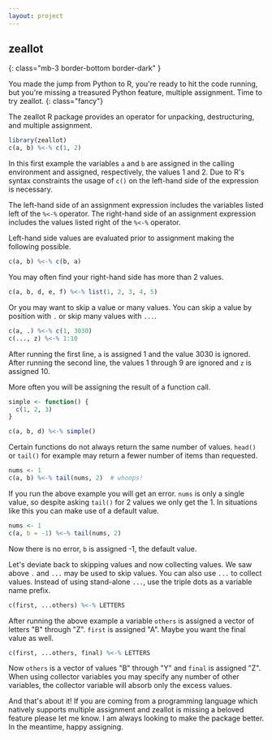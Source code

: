 ```yaml
---
layout: project
---
```

## zeallot
{: class="mb-3 border-bottom border-dark" }

You made the jump from Python to R, you're ready to hit the code running, but
you're missing a treasured Python feature, multiple assignment. Time to try
zeallot.
{: class="fancy"}

The zeallot R package provides an operator for unpacking, destructuring, and
multiple assignment.

```R
library(zeallot)
c(a, b) %<-% c(1, 2)
```

In this first example the variables `a` and `b` are assigned in the calling
environment and assigned, respectively, the values 1 and 2. Due to R's syntax
constraints the usage of `c()` on the left-hand side of the expression is
necessary.

The left-hand side of an assignment expression includes the variables listed
left of the `%<-%` operator. The right-hand side of an assignment expression
includes the values listed right of the `%<-%` operator.

Left-hand side values are evaluated prior to assignment making the following
possible.

```R
c(a, b) %<-% c(b, a)
```

You may often find your right-hand side has more than 2 values.

```R
c(a, b, d, e, f) %<-% list(1, 2, 3, 4, 5)
```

Or you may want to skip a value or many values. You can skip a value by position
with `.` or skip many values with `...`.

```R
c(a, .) %<-% c(1, 3030)
c(..., z) %<-% 1:10
```

After running the first line, `a` is assigned 1 and the value 3030 is
ignored. After running the second line, the values 1 through 9 are ignored and
`z` is assigned 10.

More often you will be assigning the result of a function call.

```R
simple <- function() {
  c(1, 2, 3)
}

c(a, b, d) %<-% simple()
```

Certain functions do not always return the same number of values. `head()` or
`tail()` for example may return a fewer number of items than requested.

```R
nums <- 1
c(a, b) %<-% tail(nums, 2)  # whoops!
```

If you run the above example you will get an error. `nums` is only a single
value, so despite asking `tail()` for 2 values we only get the 1. In situations
like this you can make use of a default value.

```R
nums <- 1
c(a, b = -1) %<-% tail(nums, 2)
```

Now there is no error, `b` is assigned -1, the default value.

Let's deviate back to skipping values and now collecting values. We saw above
`.` and `...` may be used to skip values. You can also use `...` to collect
values. Instead of using stand-alone `...`, use the triple dots as a variable
name prefix.

```R
c(first, ...others) %<-% LETTERS
```

After running the above example a variable `others` is assigned a vector of
letters "B" through "Z". `first` is assigned "A". Maybe you want the final value
as well.

```R
c(first, ...others, final) %<-% LETTERS
```

Now `others` is a vector of values "B" through "Y" and `final` is assigned "Z".
When using collector variables you may specify any number of other variables,
the collector variable will absorb only the excess values.

And that's about it! If you are coming from a programming language which natively
supports multiple assignment and zeallot is missing a beloved feature please let
me know. I am always looking to make the package better. In the meantime, happy
assigning.
